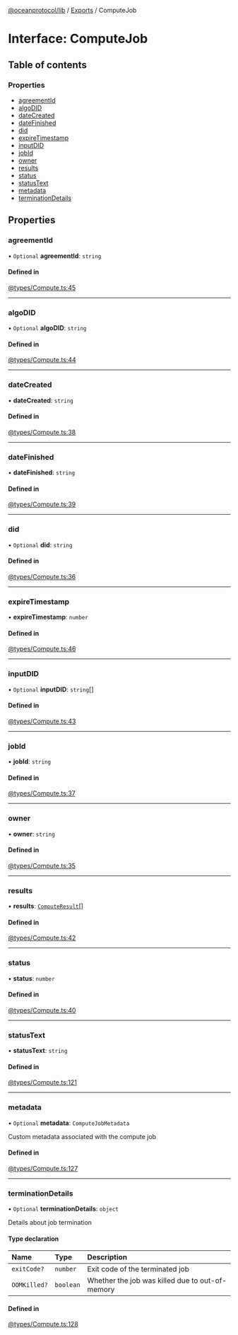 [@oceanprotocol/lib](../README.md) / [Exports](../modules.md) / ComputeJob

# Interface: ComputeJob

## Table of contents

### Properties

- [agreementId](ComputeJob.md#agreementid)
- [algoDID](ComputeJob.md#algodid)
- [dateCreated](ComputeJob.md#datecreated)
- [dateFinished](ComputeJob.md#datefinished)
- [did](ComputeJob.md#did)
- [expireTimestamp](ComputeJob.md#expiretimestamp)
- [inputDID](ComputeJob.md#inputdid)
- [jobId](ComputeJob.md#jobid)
- [owner](ComputeJob.md#owner)
- [results](ComputeJob.md#results)
- [status](ComputeJob.md#status)
- [statusText](ComputeJob.md#statustext)
- [metadata](ComputeJob.md#metadata)
- [terminationDetails](ComputeJob.md#terminationdetails)

## Properties

### agreementId

• `Optional` **agreementId**: `string`

#### Defined in

[@types/Compute.ts:45](https://github.com/oceanprotocol/ocean.js/blob/c99bc5c6/src/@types/Compute.ts#L45)

___

### algoDID

• `Optional` **algoDID**: `string`

#### Defined in

[@types/Compute.ts:44](https://github.com/oceanprotocol/ocean.js/blob/c99bc5c6/src/@types/Compute.ts#L44)

___

### dateCreated

• **dateCreated**: `string`

#### Defined in

[@types/Compute.ts:38](https://github.com/oceanprotocol/ocean.js/blob/c99bc5c6/src/@types/Compute.ts#L38)

___

### dateFinished

• **dateFinished**: `string`

#### Defined in

[@types/Compute.ts:39](https://github.com/oceanprotocol/ocean.js/blob/c99bc5c6/src/@types/Compute.ts#L39)

___

### did

• `Optional` **did**: `string`

#### Defined in

[@types/Compute.ts:36](https://github.com/oceanprotocol/ocean.js/blob/c99bc5c6/src/@types/Compute.ts#L36)

___

### expireTimestamp

• **expireTimestamp**: `number`

#### Defined in

[@types/Compute.ts:46](https://github.com/oceanprotocol/ocean.js/blob/c99bc5c6/src/@types/Compute.ts#L46)

___

### inputDID

• `Optional` **inputDID**: `string`[]

#### Defined in

[@types/Compute.ts:43](https://github.com/oceanprotocol/ocean.js/blob/c99bc5c6/src/@types/Compute.ts#L43)

___

### jobId

• **jobId**: `string`

#### Defined in

[@types/Compute.ts:37](https://github.com/oceanprotocol/ocean.js/blob/c99bc5c6/src/@types/Compute.ts#L37)

___

### owner

• **owner**: `string`

#### Defined in

[@types/Compute.ts:35](https://github.com/oceanprotocol/ocean.js/blob/c99bc5c6/src/@types/Compute.ts#L35)

___

### results

• **results**: [`ComputeResult`](ComputeResult.md)[]

#### Defined in

[@types/Compute.ts:42](https://github.com/oceanprotocol/ocean.js/blob/c99bc5c6/src/@types/Compute.ts#L42)

___

### status

• **status**: `number`

#### Defined in

[@types/Compute.ts:40](https://github.com/oceanprotocol/ocean.js/blob/c99bc5c6/src/@types/Compute.ts#L40)

___

### statusText

• **statusText**: `string`

#### Defined in

[@types/Compute.ts:121](https://github.com/oceanprotocol/ocean.js/blob/main/src/@types/Compute.ts#L121)

___

### metadata

• `Optional` **metadata**: `ComputeJobMetadata`

Custom metadata associated with the compute job

#### Defined in

[@types/Compute.ts:127](https://github.com/oceanprotocol/ocean.js/blob/main/src/@types/Compute.ts#L127)

___

### terminationDetails

• `Optional` **terminationDetails**: `object`

Details about job termination

#### Type declaration

| Name | Type | Description |
| :------ | :------ | :------ |
| `exitCode?` | `number` | Exit code of the terminated job |
| `OOMKilled?` | `boolean` | Whether the job was killed due to out-of-memory |

#### Defined in

[@types/Compute.ts:128](https://github.com/oceanprotocol/ocean.js/blob/main/src/@types/Compute.ts#L128)
